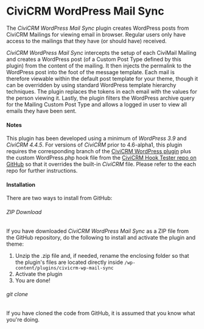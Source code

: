 CiviCRM WordPress Mail Sync
===========================

The *CiviCRM WordPress Mail Sync* plugin creates WordPress posts from CiviCRM Mailings for viewing email in browser. Regular users only have access to the mailings that they have (or should have) received.

*CiviCRM WordPress Mail Sync* intercepts the setup of each CiviMail Mailing and creates a WordPress post (of a Custom Post Type defined by this plugin) from the content of the mailing. It then injects the permalink to the WordPress post into the foot of the message template. Each mail is therefore viewable within the default post template for your theme, though it can be overridden by using standard WordPress template hierarchy techniques. The plugin replaces the tokens in each email with the values for the person viewing it. Lastly, the plugin filters the WordPress archive query for the Mailing Custom Post Type and allows a logged in user to view all emails they have been sent.

#### Notes ####

This plugin has been developed using a minimum of *WordPress 3.9* and *CiviCRM 4.4.5*. For versions of *CiviCRM* prior to 4.6-alpha1, this plugin requires the corresponding branch of the [CiviCRM WordPress plugin](https://github.com/civicrm/civicrm-wordpress) plus the custom WordPress.php hook file from the [CiviCRM Hook Tester repo on GitHub](https://github.com/christianwach/civicrm-wp-hook-tester) so that it overrides the built-in *CiviCRM* file. Please refer to the each repo for further instructions.

#### Installation ####

There are two ways to install from GitHub:

###### ZIP Download ######

If you have downloaded *CiviCRM WordPress Mail Sync* as a ZIP file from the GitHub repository, do the following to install and activate the plugin and theme:

1. Unzip the .zip file and, if needed, rename the enclosing folder so that the plugin's files are located directly inside `/wp-content/plugins/civicrm-wp-mail-sync`
2. Activate the plugin
3. You are done!

###### git clone ######

If you have cloned the code from GitHub, it is assumed that you know what you're doing.
